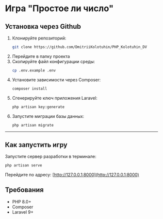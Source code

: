 # Игра "Простое ли число"


## Установка через Github

1. Клонируйте репозиторий:
   ```sh
   git clone https://github.com/DmitriiKolotuhin/PHP_Kolotuhin_DV
   ```
2. Перейдите в папку проекта
3. Скопируйте файл конфигурации среды:
   ```sh
   cp .env.example .env
   ```
4. Установите зависимости через Composer:
   ```sh
   composer install
   ```
5. Сгенерируйте ключ приложения Laravel:
   ```sh
   php artisan key:generate
   ```
6. Запустите миграции базы данных:
   ```sh
   php artisan migrate
   ```

---
## Как запустить игру

Запустите сервер разработки в терминале:
```sh
php artisan serve
```

Перейдите по адресу: [http://127.0.0.1:8000](http://127.0.0.1:8000)

## Требования
- PHP 8.0+
- Composer
- Laravel 9+

